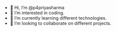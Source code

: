 - 👋 Hi, I’m @p4priyasharma
- 👀 I’m interested in coding.
- 🌱 I’m currently learning different technologies.
- 💞️ I’m looking to collaborate on different projects.


<!---
p4priyasharma/p4priyasharma is a ✨ special ✨ repository because its `README.md` (this file) appears on your GitHub profile.
You can click the Preview link to take a look at your changes.
--->
